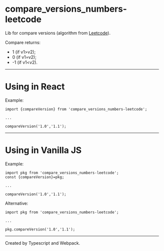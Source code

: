 # compare_versions_numbers-leetcode

Lib for compare versions (algorithm from [Leetcode](https://leetcode.com/problems/compare-version-numbers/description/)).


Compare returns:
- 1 (if v1>v2);
- 0 (if v1=v2);
- -1 (if v1<v2).

---
# Using in React

Example:

```
import {compareVersion} from 'compare_versions_numbers-leetcode';

...

compareVersion('1.0','1.1');
```

---
# Using in Vanilla JS

Example:

```
import pkg from 'compare_versions_numbers-leetcode';
const {compareVersion}=pkg;

...

compareVersion('1.0','1.1');
```

Alternative:

```
import pkg from 'compare_versions_numbers-leetcode';

...

pkg.compareVersion('1.0','1.1');
```

---
Created by Typescript and Webpack.